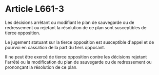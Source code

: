 # Article L661-3

Les décisions arrêtant ou modifiant le plan de sauvegarde ou de redressement ou rejetant la résolution de ce plan sont susceptibles de tierce opposition.

Le jugement statuant sur la tierce opposition est susceptible d'appel et de pourvoi en cassation de la part du tiers opposant.

Il ne peut être exercé de tierce opposition contre les décisions rejetant l'arrêté ou la modification du plan de sauvegarde ou de redressement ou prononçant la résolution de ce plan.
